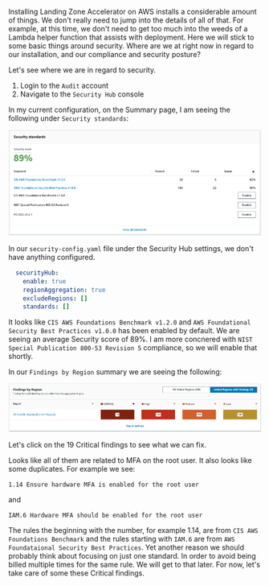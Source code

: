 Installing Landing Zone Accelerator on AWS installs a considerable amount of things.  We don't really need to jump into 
the details of all of that.  For example, at this time, we don't need to get too much into the weeds of a Lambda helper
function that assists with deployment.  Here we will stick to some basic things around security.  Where are we at right
now in regard to our installation, and our compliance and security posture?
    
Let's see where we are in regard to security.

1. Login to the `Audit` account
2. Navigate to the `Security Hub` console

In my current configuration, on the Summary page, I am seeing the following under `Security standards`:

![19-configure-lza.png](images%2F19-configure-lza.png)    
    
In our `security-config.yaml` file under the Security Hub settings, we don't have anything 
configured.

```yaml
  securityHub:
    enable: true
    regionAggregation: true
    excludeRegions: []
    standards: []
```
It looks like `CIS AWS Foundations Benchmark v1.2.0` and `AWS Foundational Security Best Practices v1.0.0` has been 
enabled by default.  We are seeing an average Security score of 89%.  I am more concnered with `NIST Special Publication
800-53 Revision 5` compliance, so we will enable that shortly.
    
In our `Findings by Region` summary we are seeing the following:

![20-configure-lza.png](images%2F20-configure-lza.png)    
    
Let's click on the 19 Critical findings to see what we can fix.
    
Looks like all of them are related to MFA on the root user.  It also looks like some duplicates. For example we see:

```shell
1.14 Ensure hardware MFA is enabled for the root user
```
 and 

```shell
IAM.6 Hardware MFA should be enabled for the root user
```

The rules the beginning with the number, for example 1.14, are from `CIS AWS Foundations Benchmark` and the rules starting with
`IAM.6` are from `AWS Foundataional Security Best Practices`.  Yet another reason we should probably think about focusing 
on just one standard.  In order to avoid being billed multiple times for the same rule.  We will get to that later.  For now,
let's take care of some these Critical findings.